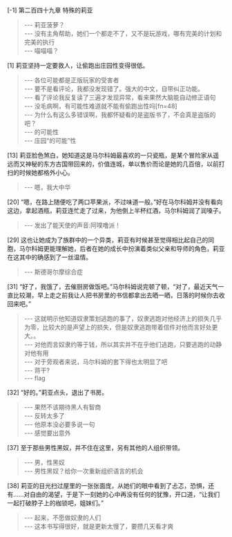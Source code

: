 
[-1] 第二百四十九章 特殊的莉亚
>--- 莉亚菠萝？<br>
>--- 没有主角帮助，她们一个都走不了，又不是玩游戏，哪有完美的计划和完美的执行<br>
>--- 喵喵喵？<br>

[1] 莉亚坚持一定要救人，让偷跑出庄园性变得很低。
>--- 各位可能都是正版玩家的受害者<br>
>--- 要不是看评论，我都没发现错了。强大的中文，自带纠正功能。<br>
>--- 看了评论我反复读了三遍才发现异常，看来果然大脑能自动修正语句<br>
>--- 没毛病啊，有可能性难道就不能有偷跑出性吗[fn=48]<br>
>--- 为什么有这么多错误啊，我都怀疑看的是盗版书了，不会真是盗版的吧？<br>
>--- 的可能性<br>
>--- 庄园“的可能”性<br>

[13] 莉亚脸色煞白，她知道这是马尔科姆最喜欢的一只瓷瓶，是某个冒险家从遥远而又神秘的东方古国带回来的，价值连城，单以售价而论是她的几百倍，以前打扫的时候她都格外小心。
>--- 嗯，我大中华<br>

[20] “嗯，在路上随便吃了两口苹果派，不过味道一般。”好在马尔科姆并没有看向这边，拿起酒瓶，莉亚连忙走了过来，为他倒上半杯红酒，马尔科姆润了润嗓子。
>--- 发出了能天使的声音:阿噗噜派！<br>

[29] 这也让她成为了族群中的一个异类，莉亚有时候甚至觉得相比起自己的同胞，马尔科姆更能理解她，后者在她的成长中扮演着类似父亲和导师的角色，莉亚在这其中的确感到了一丝温情。
>--- 斯德哥尔摩综合症<br>

[31] “好了，我饿了，去催厨房做饭吧。”马尔科姆说完顿了顿，“对了，最近天气一直比较潮，早上走之前我让人把书房里的书信都拿出去晒一晒，日落的时候你去收回来吧。”
>--- 这就明示他知道奴隶策划逃跑的事了，奴隶逃跑对他经济上的损失几乎为零，比较大的是声望上的损失，但是奴隶逃跑带着信件对他而言好处更大。。<br>
>--- 对他而言奴隶约等于钱，所以其实并不在乎他们逃跑，只要逃跑的动静对他有用<br>
>--- 对于旁观者来说，马尔科姆的套下得也太明显了吧<br>
>--- 蒋干?<br>
>--- flag<br>

[32] “好的。”莉亚点头，退出了书房。
>--- 果然不该期待黑人有智商<br>
>--- 反转太多了<br>
>--- 他原本没必要多说一句<br>
>--- 感觉要出意外<br>

[37] 至于那些男性黑奴，并不住在这里，另有其他的人组织带领。
>--- 男，性黑奴<br>
>--- 男性黑奴？给你一次重新组织语言的机会<br>

[38] 莉亚的目光扫过屋里的一张张面庞，从她们的眼中看到了忐忑，恐惧，还有……对自由的渴望，于是下一刻她的心中再没有任何的犹豫，开口道，“让我们一起打破脖子上的枷锁吧，姐妹们。”
>--- 起来，不愿做奴隶的人们<br>
>--- 这本书写得很好，就是更新太慢了，要攒几天看才爽<br>
